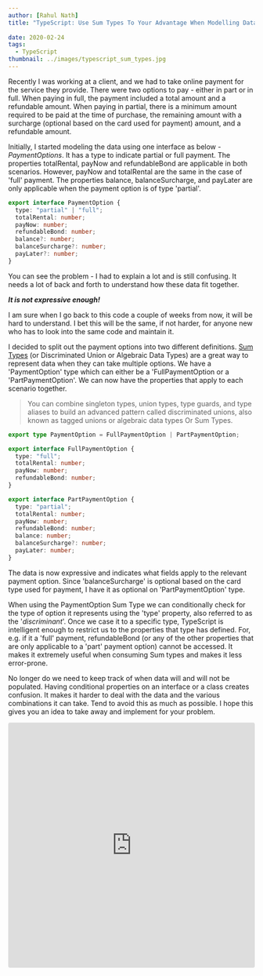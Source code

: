 ```yaml
---
author: [Rahul Nath]
title: "TypeScript: Use Sum Types To Your Advantage When Modelling Data"
  
date: 2020-02-24
tags:
  - TypeScript
thumbnail: ../images/typescript_sum_types.jpg
---
```


Recently I was working at a client, and we had to take online payment for the service they provide. There were two options to pay - either in part or in full. When paying in full, the payment included a total amount and a refundable amount. When paying in partial, there is a minimum amount required to be paid at the time of purchase, the remaining amount with a surcharge (optional based on the card used for payment) amount, and a refundable amount.

Initially, I started modeling the data using one interface as below - _PaymentOptions_. It has a type to indicate partial or full payment. The properties totalRental, payNow and refundableBond are applicable in both scenarios. However, payNow and totalRental are the same in the case of 'full' payment. The properties balance, balanceSurcharge, and payLater are only applicable when the payment option is of type 'partial'.

```ts
export interface PaymentOption {
  type: "partial" | "full";
  totalRental: number;
  payNow: number;
  refundableBond: number;
  balance?: number;
  balanceSurcharge?: number;
  payLater?: number;
}
```

You can see the problem - I had to explain a lot and is still confusing. It needs a lot of back and forth to understand how these data fit together.

**_It is not expressive enough!_**

I am sure when I go back to this code a couple of weeks from now, it will be hard to understand. I bet this will be the same, if not harder, for anyone new who has to look into the same code and maintain it.

I decided to split out the payment options into two different definitions. [Sum Types](https://www.typescriptlang.org/docs/handbook/advanced-types.html#discriminated-unions) (or Discriminated Union or Algebraic Data Types) are a great way to represent data when they can take multiple options. We have a 'PaymentOption' type which can either be a 'FullPaymentOption or a 'PartPaymentOption'. We can now have the properties that apply to each scenario together.

> You can combine singleton types, union types, type guards, and type aliases to build an advanced pattern called discriminated unions, also known as tagged unions or algebraic data types Or Sum Types.

```ts
export type PaymentOption = FullPaymentOption | PartPaymentOption;

export interface FullPaymentOption {
  type: "full";
  totalRental: number;
  payNow: number;
  refundableBond: number;
}

export interface PartPaymentOption {
  type: "partial";
  totalRental: number;
  payNow: number;
  refundableBond: number;
  balance: number;
  balanceSurcharge?: number;
  payLater: number;
}
```

The data is now expressive and indicates what fields apply to the relevant payment option. Since 'balanceSurcharge' is optional based on the card type used for payment, I have it as optional on 'PartPaymentOption' type.

When using the PaymentOption Sum Type we can conditionally check for the type of option it represents using the 'type' property, also referred to as the '_discriminant_'. Once we case it to a specific type, TypeScript is intelligent enough to restrict us to the properties that type has defined. For, e.g. if it a 'full' payment, refundableBond (or any of the other properties that are only applicable to a 'part' payment option) cannot be accessed. It makes it extremely useful when consuming Sum types and makes it less error-prone.

No longer do we need to keep track of when data will and will not be populated. Having conditional properties on an interface or a class creates confusion. It makes it harder to deal with the data and the various combinations it can take. Tend to avoid this as much as possible. I hope this gives you an idea to take away and implement for your problem.

<iframe
     src="https://codesandbox.io/embed/using-sum-types-to-model-data-esl5j?fontsize=14&hidenavigation=1&theme=dark"
     style="width:100%; height:500px; border:0; border-radius: 4px; overflow:hidden;"
     title="Using Sum Types to Model Data"
     allow="geolocation; microphone; camera; midi; vr; accelerometer; gyroscope; payment; ambient-light-sensor; encrypted-media; usb"
     sandbox="allow-modals allow-forms allow-popups allow-scripts allow-same-origin"
   ></iframe>
